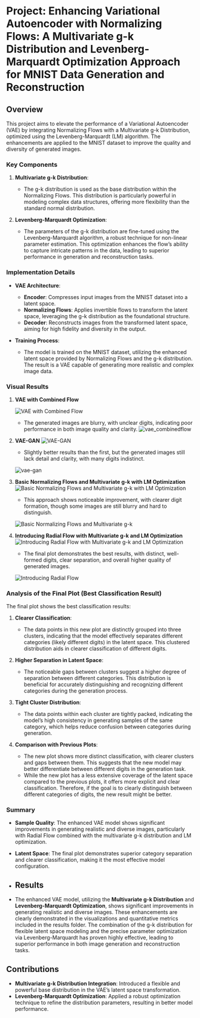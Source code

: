 
# Project: Enhancing Variational Autoencoder with Normalizing Flows: A Multivariate g-k Distribution and Levenberg-Marquardt Optimization Approach for MNIST Data Generation and Reconstruction

## Overview
This project aims to elevate the performance of a Variational Autoencoder (VAE) by integrating Normalizing Flows with a Multivariate g-k Distribution, optimized using the Levenberg-Marquardt (LM) algorithm. The enhancements are applied to the MNIST dataset to improve the quality and diversity of generated images.

### Key Components

1. **Multivariate g-k Distribution**:
   - The g-k distribution is used as the base distribution within the Normalizing Flows. This distribution is particularly powerful in modeling complex data structures, offering more flexibility than the standard normal distribution.

2. **Levenberg-Marquardt Optimization**:
   - The parameters of the g-k distribution are fine-tuned using the Levenberg-Marquardt algorithm, a robust technique for non-linear parameter estimation. This optimization enhances the flow’s ability to capture intricate patterns in the data, leading to superior performance in generation and reconstruction tasks.

### Implementation Details

- **VAE Architecture**:
  - **Encoder**: Compresses input images from the MNIST dataset into a latent space.
  - **Normalizing Flows**: Applies invertible flows to transform the latent space, leveraging the g-k distribution as the foundational structure.
  - **Decoder**: Reconstructs images from the transformed latent space, aiming for high fidelity and diversity in the output.

- **Training Process**:
  - The model is trained on the MNIST dataset, utilizing the enhanced latent space provided by Normalizing Flows and the g-k distribution. The result is a VAE capable of generating more realistic and complex image data.


### Visual Results

1. **VAE with Combined Flow**  
   
   ![VAE with Combined Flow](output_74_0.png)
   - The generated images are blurry, with unclear digits, indicating poor performance in both image quality and clarity.
   ![vae_combinedflow](output_74_1.png)
2. **VAE-GAN**
   ![VAE-GAN](output_81_0.png)
   - Slightly better results than the first, but the generated images still lack detail and clarity, with many digits indistinct.

   ![vae-gan](output_81_1.png)

3. **Basic Normalizing Flows and Multivariate g-k with LM Optimization**
   ![Basic Normalizing Flows and Multivariate g-k with LM Optimization](output_87_0.png)
   - This approach shows noticeable improvement, with clearer digit formation, though some images are still blurry and hard to distinguish.

   ![Basic Normalizing Flows and Multivariate g-k](output_87_1.png)

4. **Introducing Radial Flow with Multivariate g-k and LM Optimization**
   ![Introducing Radial Flow with Multivariate g-k and LM Optimization](output_93_0.png)
   - The final plot demonstrates the best results, with distinct, well-formed digits, clear separation, and overall higher quality of generated images.

   ![Introducing Radial Flow](output_93_1.png)



### Analysis of the Final Plot (Best Classification Result)

The final plot shows the best classification results:

1. **Clearer Classification**:
   - The data points in this new plot are distinctly grouped into three clusters, indicating that the model effectively separates different categories (likely different digits) in the latent space. This clustered distribution aids in clearer classification of different digits.

2. **Higher Separation in Latent Space**:
   - The noticeable gaps between clusters suggest a higher degree of separation between different categories. This distribution is beneficial for accurately distinguishing and recognizing different categories during the generation process.

3. **Tight Cluster Distribution**:
   - The data points within each cluster are tightly packed, indicating the model’s high consistency in generating samples of the same category, which helps reduce confusion between categories during generation.

4. **Comparison with Previous Plots**:
   - The new plot shows more distinct classification, with clearer clusters and gaps between them. This suggests that the new model may better differentiate between different digits in the generation task.
   - While the new plot has a less extensive coverage of the latent space compared to the previous plots, it offers more explicit and clear classification. Therefore, if the goal is to clearly distinguish between different categories of digits, the new result might be better.

### Summary
- **Sample Quality**: The enhanced VAE model shows significant improvements in generating realistic and diverse images, particularly with Radial Flow combined with the multivariate g-k distribution and LM optimization.
- **Latent Space**: The final plot demonstrates superior category separation and clearer classification, making it the most effective model configuration.

- ## Results

- The enhanced VAE model, utilizing the **Multivariate g-k Distribution** and **Levenberg-Marquardt Optimization**, shows significant improvements in generating realistic and diverse images. These enhancements are clearly demonstrated in the visualizations and quantitative metrics included in the results folder. The combination of the g-k distribution for flexible latent space modeling and the precise parameter optimization via Levenberg-Marquardt has proven highly effective, leading to superior performance in both image generation and reconstruction tasks.

## Contributions
- **Multivariate g-k Distribution Integration**: Introduced a flexible and powerful base distribution in the VAE’s latent space transformation.
- **Levenberg-Marquardt Optimization**: Applied a robust optimization technique to refine the distribution parameters, resulting in better model performance.


